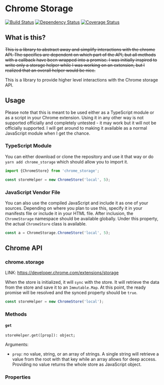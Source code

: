 # Chrome Storage
[![Build Status](https://travis-ci.org/jwoos/chrome_storage.svg?branch=master)](https://travis-ci.org/jwoos/chrome_storage)
[![Dependency Status](https://dependencyci.com/github/jwoos/chrome_storage/badge)](https://dependencyci.com/github/jwoos/chrome_storage)
[![Coverage Status](https://coveralls.io/repos/github/jwoos/chrome_storage/badge.svg?branch=master)](https://coveralls.io/github/jwoos/chrome_storage?branch=master)

## What is this?
~~This is a library to abstract away and simplify interactions with the chrome API. The specifics are dependent on which part of the API, but all methods with a callback have been wrapped into a promise. I was initially inspired to write only a storage helper while I was working on an extension, but I realized that an overall helper would be nice.~~

This is a library to provide higher level interactions with the Chrome storage API.

## Usage
Please note that this is meant to be used either as a TypeScript module or as a script in your Chrome extension. Using it in any other way is not supported officially and completely untested - it may work but it will not be officially supported. I will get around to making it available as a normal JavaScript module when I get the chance.

### TypeScript Module
You can either download or clone the repository and use it that way or do `yarn add chrome_storage` which should allow you to import it.

```typescript
import {ChromeStore} from 'chrome_storage';

const storeHelper = new ChromeStore('local', 5);
```

### JavaScript Vendor File
You can also use the compiled JavaScript and include it as one of your sources. Depending on where you plan to use this, specify it in your manifests file or include it in your HTML file. After inclusion, the `ChromeStorage` namespace should be available globally. Under this property, the actual `ChromeStore` class is available.

```js
const a = ChromeStorage.ChromeStore('local', 5);
```

## Chrome API

### chrome.storage
LINK: https://developer.chrome.com/extensions/storage

When the store is initialized, it will `sync` with the store. It will retrieve the data from the store and save it to an `Immutable.Map`. At this point, the ready promise will be resolved and the synced property should be `true`.

```js
const storeHelper = new ChromeStore('local');
```

### Methods

#### `get`
```
storeHelper.get([prop]): object;
```

Arguments:
- `prop`: no value, string, or an array of strings. A single string will retrieve a value from the root with that key while an array allows for deep access. Providing no value returns the whole store as JavaScript object.

### Properties

